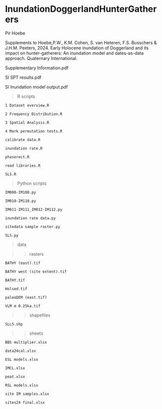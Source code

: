 # InundationDoggerlandHunterGatherers

Pir Hoebe

Supplements to Hoebe,P.W., K.M. Cohen, S. van Heteren, F.S. Busschers & J.H.M. Peeters, 2024. Early Holocene inundation of Doggerland and its impact on hunter-gatherers: An inundation model and dates-as-data approach. Quaternary International.


Supplementary Information.pdf

SI SPT results.pdf

SI Inundation model output.pdf

>R scripts

    1 Dataset overview.R
  
    2 Frequency Distribution.R
  
    3 Spatial Analysis.R
  
    4 Mark permutation tests.R
  
    calibrate data.R
  
    inundation rate.R
  
    phaserect.R
  
    read libraries.R
  
    SLS.R
  
>Python scripts

    IM000-IM100.py
  
    IM010-IM110.py
  
    IM011-IM111_IM012-IM112.py
  
    inundation rate data.py
  
    sitedata sample raster.py
  
    SLS.py
  
>data

  >>rasters
  
    BATHY (east).tif
    
    BATHY west (site extent).tif
    
    BATHY.tif
    
    Holsed.tif
    
    paleoDEM (east.tif)
    
    VLM m 0.25ka.tif
    
  >>shapefiles
  
    SLL5.shp
    
  >>sheets
  
    BBS multiplier.xlsx
    
    data24cal.xlsx
    
    ESL models.xlsx
    
    IMCL.xlsx
    
    peat.xlsx
    
    RSL models.xlsx
    
    site IM samples.xlsx
    
    sites24 final.xlsx
    
    
